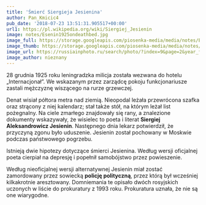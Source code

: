 ```yaml
---
title: 'Śmierć Siergieja Jesienina'
author: Pan_Kmicic4
pub_date: '2018-07-23 13:51:31.905517+00:00'
url1: https://pl.wikipedia.org/wiki/Siergiej_Jesienin
image: notes/Esenin1925ondeathbed.jpg
image_full: https://storage.googleapis.com/piosenka-media/media/notes/Esenin1925ondeathbed.jpg
image_thumb: https://storage.googleapis.com/piosenka-media/media/notes/Esenin1925ondeathbed.jpg.0x300_q85_upscale.jpg
image_url: https://russiainphoto.ru/search/photo/?index=9&page=2&year_from=1925&year_to=1925&
image_author: nieznany
---
```


28 grudnia 1925 roku leningradzka milicja została wezwana do hotelu „Internacjonał”. We wskazanym przez zarządcę pokoju funkcjonariusze zastali mężczyznę wiszącego na rurze grzewczej.

Denat wisiał półtora metra nad ziemią. Nieopodal leżała przewrócona szafka oraz strącony z niej kalendarz; stał także stół, na którym leżał list pożegnalny. Na ciele zmarłego znajdowały się rany, a znalezione dokumenty wskazywały, że wisielec to poeta i literat **Siergiej Aleksandrowicz Jesienin**. Następnego dnia lekarz potwierdził, że przyczyną zgonu było uduszenie. Jesienin został pochowany w Moskwie podczas państwowego pogrzebu.

Istnieją dwie hipotezy dotyczące śmierci Jesienina. Według wersji oficjalnej poeta cierpiał na depresję i popełnił samobójstwo przez powieszenie. 

Według nieoficjalnej wersji alternatywnej Jesienin miał zostać zamordowany przez sowiecką **policję polityczną**, przez którą był wcześniej kilkakrotnie aresztowany. Domniemania te opisało dwóch rosyjskich uczonych w liście do prokuratury z 1993 roku. Prokuratura uznała, że nie są one wiarygodne.